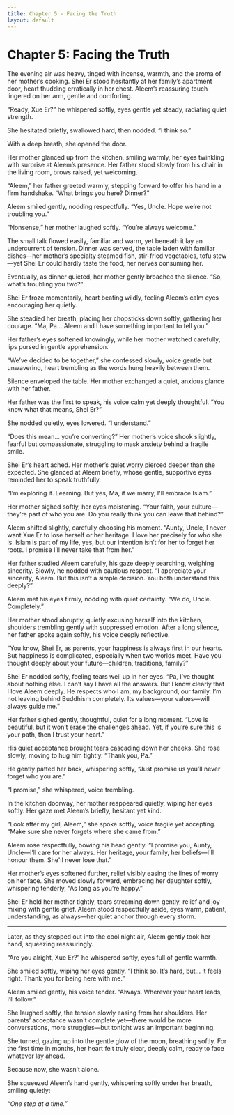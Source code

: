 ```yaml
---
title: Chapter 5 - Facing the Truth
layout: default
---
```


# **Chapter 5: Facing the Truth**

The evening air was heavy, tinged with incense, warmth, and the aroma of her mother’s cooking. Shei Er stood hesitantly at her family’s apartment door, heart thudding erratically in her chest. Aleem’s reassuring touch lingered on her arm, gentle and comforting.

“Ready, Xue Er?” he whispered softly, eyes gentle yet steady, radiating quiet strength.

She hesitated briefly, swallowed hard, then nodded. “I think so.”

With a deep breath, she opened the door.

Her mother glanced up from the kitchen, smiling warmly, her eyes twinkling with surprise at Aleem’s presence. Her father stood slowly from his chair in the living room, brows raised, yet welcoming.

“Aleem,” her father greeted warmly, stepping forward to offer his hand in a firm handshake. “What brings you here? Dinner?”

Aleem smiled gently, nodding respectfully. “Yes, Uncle. Hope we’re not troubling you.”

“Nonsense,” her mother laughed softly. “You’re always welcome.”

The small talk flowed easily, familiar and warm, yet beneath it lay an undercurrent of tension. Dinner was served, the table laden with familiar dishes—her mother’s specialty steamed fish, stir-fried vegetables, tofu stew—yet Shei Er could hardly taste the food, her nerves consuming her.

Eventually, as dinner quieted, her mother gently broached the silence. “So, what’s troubling you two?”

Shei Er froze momentarily, heart beating wildly, feeling Aleem’s calm eyes encouraging her quietly.

She steadied her breath, placing her chopsticks down softly, gathering her courage. “Ma, Pa… Aleem and I have something important to tell you.”

Her father’s eyes softened knowingly, while her mother watched carefully, lips pursed in gentle apprehension.

“We’ve decided to be together,” she confessed slowly, voice gentle but unwavering, heart trembling as the words hung heavily between them.

Silence enveloped the table. Her mother exchanged a quiet, anxious glance with her father.

Her father was the first to speak, his voice calm yet deeply thoughtful. “You know what that means, Shei Er?”

She nodded quietly, eyes lowered. “I understand.”

“Does this mean… you’re converting?” Her mother’s voice shook slightly, fearful but compassionate, struggling to mask anxiety behind a fragile smile.

Shei Er’s heart ached. Her mother’s quiet worry pierced deeper than she expected. She glanced at Aleem briefly, whose gentle, supportive eyes reminded her to speak truthfully.

“I’m exploring it. Learning. But yes, Ma, if we marry, I'll embrace Islam.”

Her mother sighed softly, her eyes moistening. “Your faith, your culture—they’re part of who you are. Do you really think you can leave that behind?”

Aleem shifted slightly, carefully choosing his moment. “Aunty, Uncle, I never want Xue Er to lose herself or her heritage. I love her precisely for who she is. Islam is part of my life, yes, but our intention isn’t for her to forget her roots. I promise I’ll never take that from her.”

Her father studied Aleem carefully, his gaze deeply searching, weighing sincerity. Slowly, he nodded with cautious respect. “I appreciate your sincerity, Aleem. But this isn’t a simple decision. You both understand this deeply?”

Aleem met his eyes firmly, nodding with quiet certainty. “We do, Uncle. Completely.”

Her mother stood abruptly, quietly excusing herself into the kitchen, shoulders trembling gently with suppressed emotion. After a long silence, her father spoke again softly, his voice deeply reflective.

“You know, Shei Er, as parents, your happiness is always first in our hearts. But happiness is complicated, especially when two worlds meet. Have you thought deeply about your future—children, traditions, family?”

Shei Er nodded softly, feeling tears well up in her eyes. “Pa, I’ve thought about nothing else. I can’t say I have all the answers. But I know clearly that I love Aleem deeply. He respects who I am, my background, our family. I’m not leaving behind Buddhism completely. Its values—your values—will always guide me.”

Her father sighed gently, thoughtful, quiet for a long moment. “Love is beautiful, but it won’t erase the challenges ahead. Yet, if you’re sure this is your path, then I trust your heart.”

His quiet acceptance brought tears cascading down her cheeks. She rose slowly, moving to hug him tightly. “Thank you, Pa.”

He gently patted her back, whispering softly, “Just promise us you’ll never forget who you are.”

“I promise,” she whispered, voice trembling.

In the kitchen doorway, her mother reappeared quietly, wiping her eyes softly. Her gaze met Aleem’s briefly, hesitant yet kind.

“Look after my girl, Aleem,” she spoke softly, voice fragile yet accepting. “Make sure she never forgets where she came from.”

Aleem rose respectfully, bowing his head gently. “I promise you, Aunty, Uncle—I’ll care for her always. Her heritage, your family, her beliefs—I'll honour them. She'll never lose that.”

Her mother’s eyes softened further, relief visibly easing the lines of worry on her face. She moved slowly forward, embracing her daughter softly, whispering tenderly, “As long as you’re happy.”

Shei Er held her mother tightly, tears streaming down gently, relief and joy mixing with gentle grief. Aleem stood respectfully aside, eyes warm, patient, understanding, as always—her quiet anchor through every storm.

---

Later, as they stepped out into the cool night air, Aleem gently took her hand, squeezing reassuringly.

“Are you alright, Xue Er?” he whispered softly, eyes full of gentle warmth.

She smiled softly, wiping her eyes gently. “I think so. It’s hard, but… it feels right. Thank you for being here with me.”

Aleem smiled gently, his voice tender. “Always. Wherever your heart leads, I’ll follow.”

She laughed softly, the tension slowly easing from her shoulders. Her parents’ acceptance wasn't complete yet—there would be more conversations, more struggles—but tonight was an important beginning.

She turned, gazing up into the gentle glow of the moon, breathing softly. For the first time in months, her heart felt truly clear, deeply calm, ready to face whatever lay ahead.

Because now, she wasn’t alone.

She squeezed Aleem’s hand gently, whispering softly under her breath, smiling quietly:

*“One step at a time.”*